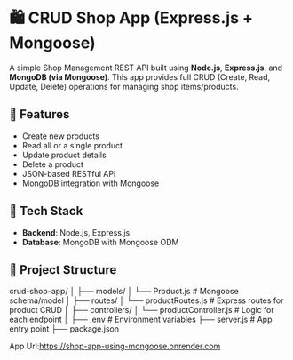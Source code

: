 # 🛍️ CRUD Shop App (Express.js + Mongoose)

A simple Shop Management REST API built using **Node.js**, **Express.js**, and **MongoDB (via Mongoose)**. This app provides full CRUD (Create, Read, Update, Delete) operations for managing shop items/products.

## 🚀 Features

- Create new products
- Read all or a single product
- Update product details
- Delete a product
- JSON-based RESTful API
- MongoDB integration with Mongoose

## 🧱 Tech Stack

- **Backend**: Node.js, Express.js
- **Database**: MongoDB with Mongoose ODM

## 📁 Project Structure
crud-shop-app/
│
├── models/
│ └── Product.js # Mongoose schema/model
│
├── routes/
│ └── productRoutes.js # Express routes for product CRUD
│
├── controllers/
│ └── productController.js # Logic for each endpoint
│
├── .env # Environment variables
├── server.js # App entry point
├── package.json



App Url:https://shop-app-using-mongoose.onrender.com
